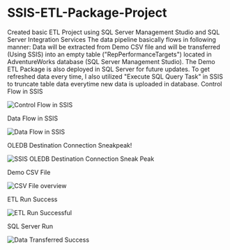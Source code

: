# SSIS-ETL-Package-Project
Created basic ETL Project using SQL Server Management Studio and SQL Server Integration Services
The data pipeline basically flows in following manner:
Data will be extracted from Demo CSV file and will be transferred (Using SSIS) into an empty table ("RepPerformanceTargets") located in AdventureWorks database (SQL Server Management Studio).
The Demo ETL Package is also deployed in SQL Server for future updates.
To get refreshed data every time, I also utilized "Execute SQL Query Task" in SSIS to truncate table data everytime new data is uploaded in database.
Control Flow in SSIS

![Control Flow in SSIS](https://user-images.githubusercontent.com/75600348/121791039-654ed780-cb9a-11eb-917b-f489620ac400.JPG)

Data Flow in SSIS

![Data Flow in SSIS](https://user-images.githubusercontent.com/75600348/121791069-bbbc1600-cb9a-11eb-8da5-a52ac3d8227f.JPG)

OLEDB Destination Connection Sneakpeak!

![SSIS OLEDB Destination Connection Sneak Peak](https://user-images.githubusercontent.com/75600348/121791258-d1323f80-cb9c-11eb-82c0-3c34bc27d41a.JPG)

Demo CSV File

![CSV File overview](https://user-images.githubusercontent.com/75600348/121791072-c8d90500-cb9a-11eb-8ea4-e7063a379ae8.JPG)

ETL Run Success

![ETL Run Successful](https://user-images.githubusercontent.com/75600348/121791182-f7a3ab00-cb9b-11eb-9fec-03f9a56123d7.JPG)

SQL Server Run

![Data Transferred Success](https://user-images.githubusercontent.com/75600348/121791211-47827200-cb9c-11eb-8a29-dfe0be96c4cc.JPG)

